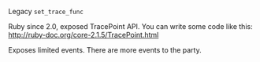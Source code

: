 Legacy `set_trace_func`

Ruby since 2.0, exposed TracePoint API. You can write some code like this:
http://ruby-doc.org/core-2.1.5/TracePoint.html

Exposes limited events. There are more events to the party.
